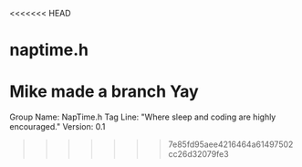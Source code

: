 <<<<<<< HEAD
# naptime.h

Mike made a branch Yay
=======
Group Name: NapTime.h
Tag Line: "Where sleep and coding are highly encouraged."
Version: 0.1

>>>>>>> 7e85fd95aee4216464a61497502cc26d32079fe3
